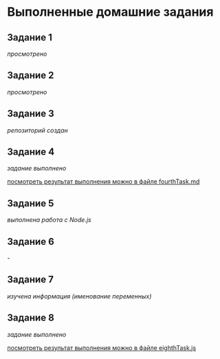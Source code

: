 # Выполненные домашние задания 

## Задание 1

*просмотрено*

## Задание 2

*просмотрено*

## Задание 3

*репозиторий создан*

## Задание 4

*задание выполнено*

[посмотреть результат выполнения можно в файле fourthTask.md](https://github.com/KarinaKravchenko/js/blob/main/fourthTask.md)

## Задание 5

*выполнена работа с Node.js*

## Задание 6

*-*

## Задание 7

*изучена информация (именование переменных)*

## Задание 8

*задание выполнено*

[посмотреть результат выполнения можно в файле eighthTask.js]([https://github.com/KarinaKravchenko/js/blob/main/fourthTask.md](https://github.com/KarinaKravchenko/js/blob/main/eighthTask.js))
